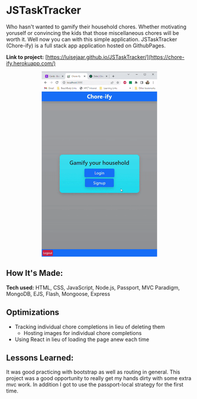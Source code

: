 # JSTaskTracker
Who hasn't wanted to gamify their household chores. Whether motivating yoruself or convincing the kids that those miscellaneous chores will be worth it. Well now you can with this simple application. JSTaskTracker (Chore-ify) is a full stack app application hosted on GithubPages.

**Link to project:** [https://luisejaar.github.io/JSTaskTracker/](https://chore-ify.herokuapp.com/)

<p align="center">
  <img src="https://github.com/LuisEJaar/luisEJaar/blob/main/JSTaskTracker.gif" height="500px"  alt="JSTaskTracker Site"/>
</p>


## How It's Made:

**Tech used:** HTML, CSS, JavaScript, Node.js, Passport, MVC Paradigm, MongoDB, EJS, Flash, Mongoose, Express

## Optimizations
- Tracking individual chore completions in lieu of deleting them
  -  Hosting images for individual chore completions 
- Using React in lieu of loading the page anew each time

## Lessons Learned:

It was good practicing with bootstrap as well as routing in general. This project was a good opportunity to really get my hands dirty with some extra mvc work. In addition I got to use the passport-local strategy for the first time.
